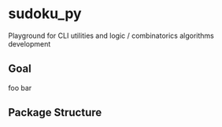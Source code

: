 # sudoku_py
Playground for CLI utilities and logic / combinatorics algorithms development
## Goal
foo bar
## Package Structure
